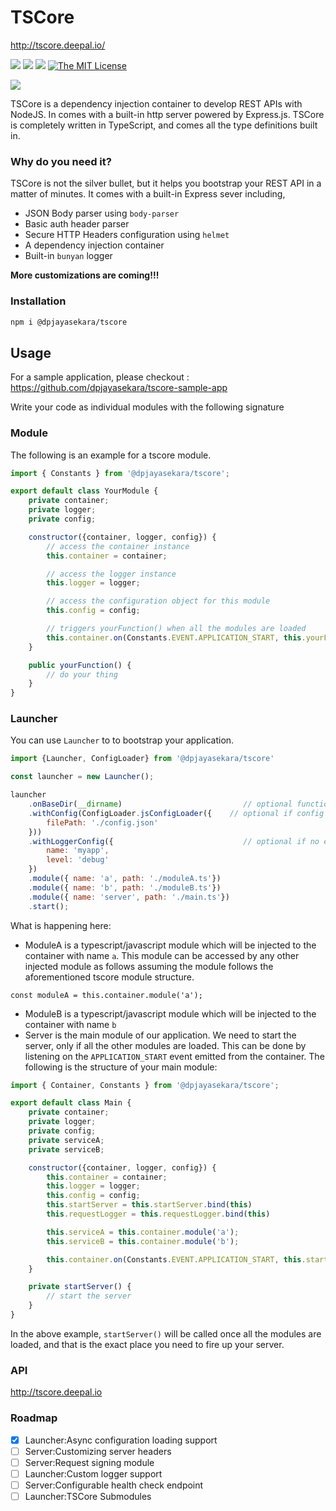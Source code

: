 # TSCore

http://tscore.deepal.io/

![](https://img.shields.io/npm/v/@dpjayasekara/tscore.svg?colorB=brightgreen&style=flat-square)
![](https://img.shields.io/david/dpjayasekara/tscore.svg?style=flat-square)
![](https://img.shields.io/travis/dpjayasekara/tscore/master.svg?style=flat-square)
[![The MIT License](https://img.shields.io/badge/license-MIT-orange.svg?style=flat-square)](http://opensource.org/licenses/MIT) 

![](https://github.com/dpjayasekara/tscore/raw/master/docs/tscore.png)

TSCore is a dependency injection container to develop REST APIs with NodeJS. In comes with a built-in http server powered by Express.js. TSCore is completely written in TypeScript, and comes all the type definitions built in.

### Why do you need it?

TSCore is not the silver bullet, but it helps you bootstrap your REST API in a matter of minutes. It comes with a built-in Express sever including, 
- JSON Body parser using `body-parser`
- Basic auth header parser
- Secure HTTP Headers configuration using `helmet`
- A dependency injection container
- Built-in `bunyan` logger

**More customizations are coming!!!**

### Installation

```sh
npm i @dpjayasekara/tscore
```

## Usage

For a sample application, please checkout : https://github.com/dpjayasekara/tscore-sample-app

Write your code as individual modules with the following signature

### Module

The following is an example for a tscore module.

```js
import { Constants } from '@dpjayasekara/tscore';

export default class YourModule {
    private container;
    private logger;
    private config;

    constructor({container, logger, config}) {
        // access the container instance
        this.container = container;

        // access the logger instance
        this.logger = logger;

        // access the configuration object for this module
        this.config = config;

        // triggers yourFunction() when all the modules are loaded
        this.container.on(Constants.EVENT.APPLICATION_START, this.yourFunction.bind(this));
    }

    public yourFunction() {
        // do your thing
    }
}

```

### Launcher

You can use `Launcher` to to bootstrap your application.

```js
import {Launcher, ConfigLoader} from '@dpjayasekara/tscore'

const launcher = new Launcher();

launcher
    .onBaseDir(__dirname)                           // optional function call. defaults to process.cwd()
    .withConfig(ConfigLoader.jsConfigLoader({    // optional if config loading is required
        filePath: './config.json'
    }))
    .withLoggerConfig({                             // optional if no explicit minimum log level or log file is not configured
        name: 'myapp',
        level: 'debug'
    })
    .module({ name: 'a', path: './moduleA.ts'})
    .module({ name: 'b', path: './moduleB.ts'})
    .module({ name: 'server', path: './main.ts'})
    .start();

```

What is happening here:

- ModuleA is a typescript/javascript module which will be injected to the container with name `a`. This module can be accessed by any other injected module as follows assuming the module follows the aforementioned tscore module structure.

```
const moduleA = this.container.module('a');
```

- ModuleB is a typescript/javascript module which will be injected to the container with name `b`
- Server is the main module of our application. We need to start the server, only if all the other modules are loaded. This can be done by listening on the `APPLICATION_START` event emitted from the container. The following is the structure of your main module:

```js
import { Container, Constants } from '@dpjayasekara/tscore';

export default class Main {
    private container;
    private logger;
    private config;
    private serviceA;
    private serviceB;

    constructor({container, logger, config}) {
        this.container = container;
        this.logger = logger;
        this.config = config;
        this.startServer = this.startServer.bind(this)
        this.requestLogger = this.requestLogger.bind(this)

        this.serviceA = this.container.module('a');
        this.serviceB = this.container.module('b');

        this.container.on(Constants.EVENT.APPLICATION_START, this.startServer);
    }

    private startServer() {
        // start the server
    }
}

```

In the above example, `startServer()` will be called once all the modules are loaded, and that is the exact place you need to fire up your server.

### API

http://tscore.deepal.io

### Roadmap

- [x] Launcher:Async configuration loading support
- [ ] Server:Customizing server headers
- [ ] Server:Request signing module
- [ ] Launcher:Custom logger support
- [ ] Server:Configurable health check endpoint
- [ ] Launcher:TSCore Submodules
